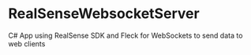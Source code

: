 # RealSenseWebsocketServer
C# App using RealSense SDK and Fleck for WebSockets to send data to web clients
